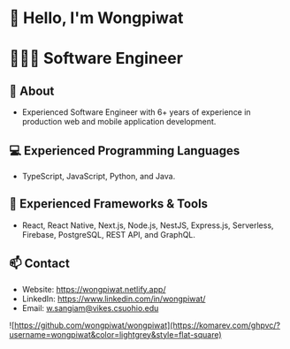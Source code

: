# 👋 Hello, I'm Wongpiwat

# 👨🏻‍💻 Software Engineer

## 🚀 About

- Experienced Software Engineer with 6+ years of experience in production web and mobile application development.

## 💻 Experienced Programming Languages

- TypeScript, JavaScript, Python, and Java.

## 🧰 Experienced Frameworks & Tools

- React, React Native, Next.js, Node.js, NestJS, Express.js, Serverless, Firebase, PostgreSQL, REST API, and GraphQL.

## 📫 Contact

- Website: https://wongpiwat.netlify.app/
- LinkedIn: https://www.linkedin.com/in/wongpiwat/
- Email: [w.sangiam@vikes.csuohio.edu](mailto:w.sangiam@vikes.csuohio.edu)

![https://github.com/wongpiwat/wongpiwat](https://komarev.com/ghpvc/?username=wongpiwat&color=lightgrey&style=flat-square)
